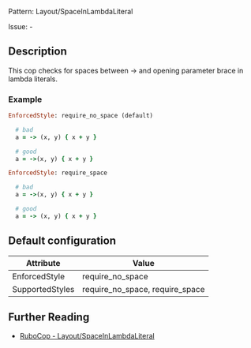 Pattern: Layout/SpaceInLambdaLiteral

Issue: -

## Description

This cop checks for spaces between -> and opening parameter
brace in lambda literals.

### Example

```ruby
EnforcedStyle: require_no_space (default)

  # bad
  a = -> (x, y) { x + y }

  # good
  a = ->(x, y) { x + y }
```
```ruby
EnforcedStyle: require_space

  # bad
  a = ->(x, y) { x + y }

  # good
  a = -> (x, y) { x + y }
```

## Default configuration

Attribute | Value
--- | ---
EnforcedStyle | require_no_space
SupportedStyles | require_no_space, require_space

## Further Reading

* [RuboCop - Layout/SpaceInLambdaLiteral](https://rubocop.readthedocs.io/en/latest/cops_layout/#layoutspaceinlambdaliteral)
